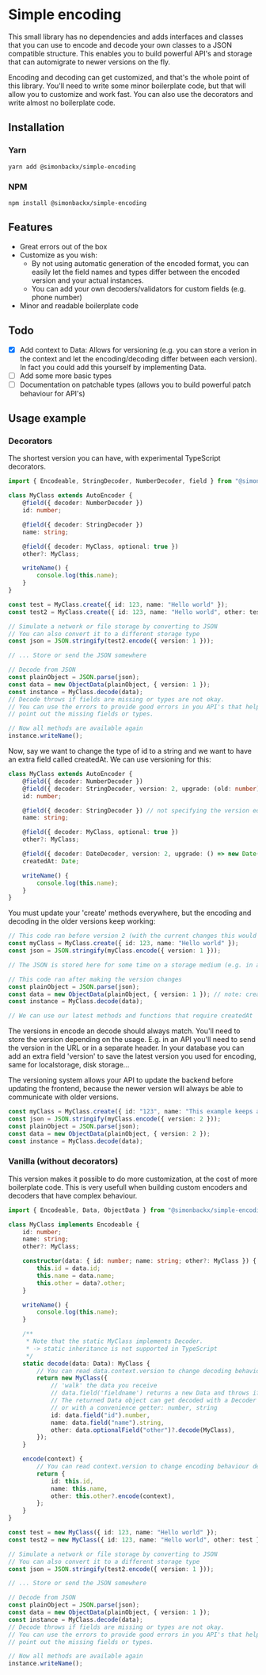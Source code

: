 # Simple encoding

This small library has no dependencies and adds interfaces and classes that you can use to encode and decode your own classes to a JSON compatible structure. This enables you to build powerful API's and storage that can automigrate to newer versions on the fly.

Encoding and decoding can get customized, and that's the whole point of this library. You'll need to write some minor boilerplate code, but that will allow you to customize and work fast. You can also use the decorators and write almost no boilerplate code.

## Installation

### Yarn

```
yarn add @simonbackx/simple-encoding
```

### NPM

```
npm install @simonbackx/simple-encoding
```

## Features

-   Great errors out of the box
-   Customize as you wish:
    -   By not using automatic generation of the encoded format, you can easily let the field names and types differ between the encoded version and your actual instances.
    -   You can add your own decoders/validators for custom fields (e.g. phone number)
-   Minor and readable boilerplate code

## Todo

-   [x] Add context to Data: Allows for versioning (e.g. you can store a verion in the context and let the encoding/decoding differ between each version). In fact you could add this yourself by implementing Data.
-   [ ] Add some more basic types
-   [ ] Documentation on patchable types (allows you to build powerful patch behaviour for API's)

## Usage example

### Decorators

The shortest version you can have, with experimental TypeScript decorators.

```ts
import { Encodeable, StringDecoder, NumberDecoder, field } from "@simonbackx/simple-encoding";

class MyClass extends AutoEncoder {
    @field({ decoder: NumberDecoder })
    id: number;

    @field({ decoder: StringDecoder })
    name: string;

    @field({ decoder: MyClass, optional: true })
    other?: MyClass;

    writeName() {
        console.log(this.name);
    }
}

const test = MyClass.create({ id: 123, name: "Hello world" });
const test2 = MyClass.create({ id: 123, name: "Hello world", other: test });

// Simulate a network or file storage by converting to JSON
// You can also convert it to a different storage type
const json = JSON.stringify(test2.encode({ version: 1 }));

// ... Store or send the JSON somewhere

// Decode from JSON
const plainObject = JSON.parse(json);
const data = new ObjectData(plainObject, { version: 1 });
const instance = MyClass.decode(data);
// Decode throws if fields are missing or types are not okay.
// You can use the errors to provide good errors in you API's that help developers to
// point out the missing fields or types.

// Now all methods are available again
instance.writeName();
```

Now, say we want to change the type of id to a string and we want to have an extra field called createdAt. We can use versioning for this:

```ts
class MyClass extends AutoEncoder {
    @field({ decoder: NumberDecoder })
    @field({ decoder: StringDecoder, version: 2, upgrade: (old: number) => old.toString(), downgrade: (n: string) => parseInt(n) })
    id: number;

    @field({ decoder: StringDecoder }) // not specifying the version equals version 0
    name: string;

    @field({ decoder: MyClass, optional: true })
    other?: MyClass;

    @field({ decoder: DateDecoder, version: 2, upgrade: () => new Date() })
    createdAt: Date;

    writeName() {
        console.log(this.name);
    }
}
```

You must update your 'create' methods everywhere, but the encoding and decoding in the older versions keep working:

```ts
// This code ran before version 2 (with the current changes this would throw an error since createdAt is missing)
const myClass = MyClass.create({ id: 123, name: "Hello world" });
const json = JSON.stringify(myClass.encode({ version: 1 }));

// The JSON is stored here for some time on a storage medium (e.g. in a file), during which we release version 2 and need to decode the data again.

// This code ran after making the version changes
const plainObject = JSON.parse(json);
const data = new ObjectData(plainObject, { version: 1 }); // note: createdAt is determined via the upgrade method = the current date
const instance = MyClass.decode(data);

// We can use our latest methods and functions that require createdAt
```

The versions in encode an decode should always match. You'll need to store the version depending on the usage. E.g. in an API you'll need to send the version in the URL or in a separate header. In your database you can add an extra field 'version' to save the latest version you used for encoding, same for localstorage, disk storage...

The versioning system allows your API to update the backend before updating the frontend, because the newer version will always be able to communicate with older versions.

```ts
const myClass = MyClass.create({ id: "123", name: "This example keeps all data", createdAt: new Date() });
const json = JSON.stringify(myClass.encode({ version: 2 }));
const plainObject = JSON.parse(json);
const data = new ObjectData(plainObject, { version: 2 });
const instance = MyClass.decode(data);
```

### Vanilla (without decorators)

This version makes it possible to do more customization, at the cost of more boilerplate code. This is very usefull when building custom encoders and decoders that have complex behaviour.

```ts
import { Encodeable, Data, ObjectData } from "@simonbackx/simple-encoding";

class MyClass implements Encodeable {
    id: number;
    name: string;
    other?: MyClass;

    constructor(data: { id: number; name: string; other?: MyClass }) {
        this.id = data.id;
        this.name = data.name;
        this.other = data?.other;
    }

    writeName() {
        console.log(this.name);
    }

    /**
     * Note that the static MyClass implements Decoder.
     * -> static inheritance is not supported in TypeScript
     */
    static decode(data: Data): MyClass {
        // You can read data.context.version to change decoding behaviour depending on the version
        return new MyClass({
            // 'walk' the data you receive
            // data.field('fieldname') returns a new Data and throws if the field does not exist
            // The returned Data object can get decoded with a Decoder using .decode(Decoder)
            // or with a convenience getter: number, string
            id: data.field("id").number,
            name: data.field("name").string,
            other: data.optionalField("other")?.decode(MyClass),
        });
    }

    encode(context) {
        // You can read context.version to change encoding behaviour depending on the version.
        return {
            id: this.id,
            name: this.name,
            other: this.other?.encode(context),
        };
    }
}

const test = new MyClass({ id: 123, name: "Hello world" });
const test2 = new MyClass({ id: 123, name: "Hello world", other: test });

// Simulate a network or file storage by converting to JSON
// You can also convert it to a different storage type
const json = JSON.stringify(test2.encode({ version: 1 }));

// ... Store or send the JSON somewhere

// Decode from JSON
const plainObject = JSON.parse(json);
const data = new ObjectData(plainObject, { version: 1 });
const instance = MyClass.decode(data);
// Decode throws if fields are missing or types are not okay.
// You can use the errors to provide good errors in you API's that help developers to
// point out the missing fields or types.

// Now all methods are available again
instance.writeName();
```
